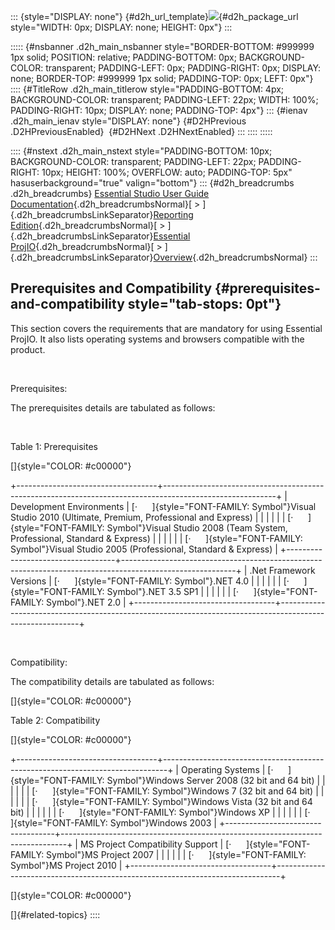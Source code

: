 ::: {style="DISPLAY: none"}
[](ms-xhelp:///?Id=d2h_url_template){#d2h_url_template}![](!package_url!){#d2h_package_url style="WIDTH: 0px; DISPLAY: none; HEIGHT: 0px"}
:::

::::: {#nsbanner .d2h_main_nsbanner style="BORDER-BOTTOM: #999999 1px solid; POSITION: relative; PADDING-BOTTOM: 0px; BACKGROUND-COLOR: transparent; PADDING-LEFT: 0px; PADDING-RIGHT: 0px; DISPLAY: none; BORDER-TOP: #999999 1px solid; PADDING-TOP: 0px; LEFT: 0px"}
:::: {#TitleRow .d2h_main_titlerow style="PADDING-BOTTOM: 4px; BACKGROUND-COLOR: transparent; PADDING-LEFT: 22px; WIDTH: 100%; PADDING-RIGHT: 10px; DISPLAY: none; PADDING-TOP: 4px"}
::: {#ienav .d2h_main_ienav style="DISPLAY: none"}
[](ms-xhelp:///?Id=bea18f9f-0390-4ec7-bc65-c01b1f846d3e){#D2HPrevious .D2HPreviousEnabled}  [](ms-xhelp:///?Id=6fa0e9d3-a9aa-403f-8bf0-3a9bcd46069b){#D2HNext .D2HNextEnabled}
:::
::::
:::::

:::: {#nstext .d2h_main_nstext style="PADDING-BOTTOM: 10px; BACKGROUND-COLOR: transparent; PADDING-LEFT: 22px; PADDING-RIGHT: 10px; HEIGHT: 100%; OVERFLOW: auto; PADDING-TOP: 5px" hasuserbackground="true" valign="bottom"}
::: {#d2h_breadcrumbs .d2h_breadcrumbs}
[Essential Studio User Guide Documentation](ms-xhelp:///?Id=12457748-09e3-4d74-a240-8e049cedf030){.d2h_breadcrumbsNormal}[ \> ]{.d2h_breadcrumbsLinkSeparator}[Reporting Edition](ms-xhelp:///?Id=027aa5b6-6676-4f93-ad23-c20e8c45792e){.d2h_breadcrumbsNormal}[ \> ]{.d2h_breadcrumbsLinkSeparator}[Essential ProjIO](ms-xhelp:///?Id=b95f675f-3e97-4b4b-93b9-e4daba965feb){.d2h_breadcrumbsNormal}[ \> ]{.d2h_breadcrumbsLinkSeparator}[Overview](ms-xhelp:///?Id=5d98d3bf-1bbc-4660-b7fd-f16a34be542e){.d2h_breadcrumbsNormal}
:::

## Prerequisites and Compatibility {#prerequisites-and-compatibility style="tab-stops: 0pt"}

This section covers the requirements that are mandatory for using Essential ProjIO. It also lists operating systems and browsers compatible with the product.

 

Prerequisites:

The prerequisites details are tabulated as follows:

 

Table 1: Prerequisites

[]{style="COLOR: #c00000"} 

+-----------------------------------+----------------------------------------------------------------------------------------------------------+
| Development Environments          | [·      ]{style="FONT-FAMILY: Symbol"}Visual Studio 2010 (Ultimate, Premium, Professional and Express)   |
|                                   |                                                                                                          |
|                                   | [·      ]{style="FONT-FAMILY: Symbol"}Visual Studio 2008 (Team System, Professional, Standard & Express) |
|                                   |                                                                                                          |
|                                   | [·      ]{style="FONT-FAMILY: Symbol"}Visual Studio 2005 (Professional, Standard & Express)              |
+-----------------------------------+----------------------------------------------------------------------------------------------------------+
| .Net Framework Versions           | [·      ]{style="FONT-FAMILY: Symbol"}.NET 4.0                                                           |
|                                   |                                                                                                          |
|                                   | [·      ]{style="FONT-FAMILY: Symbol"}.NET 3.5 SP1                                                       |
|                                   |                                                                                                          |
|                                   | [·      ]{style="FONT-FAMILY: Symbol"}.NET 2.0                                                           |
+-----------------------------------+----------------------------------------------------------------------------------------------------------+

 

Compatibility:

The compatibility details are tabulated as follows:

[]{style="COLOR: #c00000"} 

Table 2: Compatibility

[]{style="COLOR: #c00000"} 

+-----------------------------------+-------------------------------------------------------------------------------+
| Operating Systems                 | [·      ]{style="FONT-FAMILY: Symbol"}Windows Server 2008 (32 bit and 64 bit) |
|                                   |                                                                               |
|                                   | [·      ]{style="FONT-FAMILY: Symbol"}Windows 7 (32 bit and 64 bit)           |
|                                   |                                                                               |
|                                   | [·      ]{style="FONT-FAMILY: Symbol"}Windows Vista (32 bit and 64 bit)       |
|                                   |                                                                               |
|                                   | [·      ]{style="FONT-FAMILY: Symbol"}Windows XP                              |
|                                   |                                                                               |
|                                   | [·      ]{style="FONT-FAMILY: Symbol"}Windows 2003                            |
+-----------------------------------+-------------------------------------------------------------------------------+
| MS Project Compatibility Support  | [·      ]{style="FONT-FAMILY: Symbol"}MS Project 2007                         |
|                                   |                                                                               |
|                                   | [·      ]{style="FONT-FAMILY: Symbol"}MS Project 2010                         |
+-----------------------------------+-------------------------------------------------------------------------------+

[]{style="COLOR: #c00000"} 

[]{#related-topics}
::::
